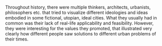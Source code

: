 ---
---

Throughout history, there were multiple thinkers, architects, urbanists, philosophers etc. that tried to visualize different ideologies and ideas embodied in some fictional, utopian, ideal cities. What they usually had in common was their lack of real-life applicability and feasibility. However, they were interesting for the values they promoted, that illustrated very clearly how different people saw solutions to different urban problems of their times.